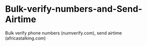 # Bulk-verify-numbers-and-Send-Airtime
Bulk verify phone numbers (numverify.com), send airtime (africastalking.com)
